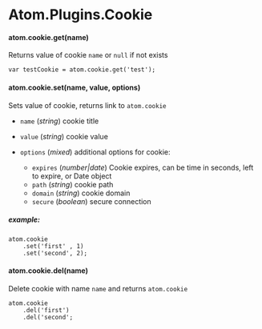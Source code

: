 Atom.Plugins.Cookie
===================


#### atom.cookie.get(name)
Returns value of cookie `name` or `null` if not exists

	var testCookie = atom.cookie.get('test');

#### atom.cookie.set(name, value, options)

Sets value of cookie, returns link to `atom.cookie`

* `name` (*string*) cookie title

* `value` (*string*) cookie value

* `options` (*mixed*) additional options for cookie:

	* `expires` (*number|date*) Cookie expires, can be time in seconds, left to expire, or Date object
	* `path` (*string*) cookie path
	* `domain` (*string*) cookie domain
	* `secure` (*boolean*) secure connection

##### example:

	atom.cookie
		.set('first' , 1)
		.set('second', 2);


#### atom.cookie.del(name)
Delete cookie with name `name` and returns `atom.cookie`

	atom.cookie
		.del('first')
		.del('second';